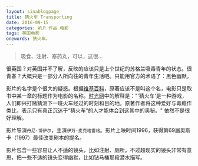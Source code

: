 ```yaml
---
layout: sinablogpage
title: 猜火车 Transporting
date: 2016-09-15
categories: WLR 作品 电影
tags: 英国电影
onewords: 猜火车。
---
```

> 吸食、注射、塞药丸，可以，这很...

很英国？对英国并不了解，反映的应该只是上个世纪的苏格兰吸毒青年的状态。很青春？大概只是一部分人所向往的青年生活吧。只能用官方的术语了：黑色幽默。

影片的名字是个很大的疑惑。根据[维基百科](https://zh.wikipedia.org/wiki/%E8%BF%B7%E5%B9%BB%E5%88%97%E8%BB%8A)，原著应该不是叫这个名，电影只是取书中某一章的标题作为电影的名称。[时光网](http://movie.mtime.com/10310/behind_the_scene.html)中的解释是："'猜火车'是一种游戏，人们即兴打赌猜测下一班火车经过的时刻和目的地。原著作者将这种爱好与毒瘾作类比，表示只有真正沉迷于“猜火车”的人才能体会到这其中的奥秘。" 依然不是很好理解。

影片导演`丹尼·博伊尔`，主演`伊万·麦克格雷格`。影片上映时间1996，获得第69届奥斯卡（1997）最佳改变剧本的提名。

影片包含一些容易让人不适的镜头，比如注射、厕所。不过超现实的镜头非常有意思，把一些不适的镜头变得幽默，比如钻马桶那段潜水描写。
